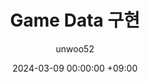 ﻿---
title: Game Data 구현
author: unwoo52
date: 2024-03-09 00:00:00 +09:00
categories: [Project, PrivateProject, Project2D3D, CodeDetail]
tags: [Unity, ScriptableObject, Project2D3D, Json, Save, Load]
---
